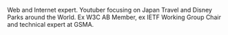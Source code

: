Web and Internet expert. Youtuber focusing on Japan Travel and Disney Parks around the World. Ex W3C AB Member,  ex IETF Working Group Chair and technical expert at GSMA.